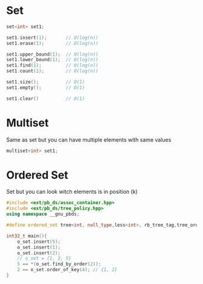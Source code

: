 # Set
```c++
set<int> set1;

set1.insert(1);       // O(log(n))
set1.erase(1);        // O(log(n))

set1.upper_bound(1);  // O(log(n))
set1.lower_bound(1);  // O(log(n))
set1.find(1);         // O(log(n))
set1.count(1);        // O(log(n))

set1.size();          // O(1)
set1.empty();         // O(1)

set1.clear()          // O(1)
```

# Multiset
Same as set but you can have multiple elements with same values
```c++
multiset<int> set1;
```

# Ordered Set
Set but you can look witch elements is in position (k)
```c++
#include <ext/pb_ds/assoc_container.hpp>
#include <ext/pb_ds/tree_policy.hpp>
using namespace __gnu_pbds;

#define ordered_set tree<int, null_type,less<int>, rb_tree_tag,tree_order_statistics_node_update>

int32_t main(){
    o_set.insert(5);
    o_set.insert(1);
    o_set.insert(2);
    // o_set = {1, 2, 5}
    5 == *(o_set.find_by_order(2));
    2 == o_set.order_of_key(4); // {1, 2}
}
```
